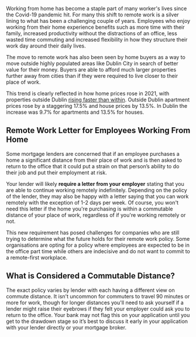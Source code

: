 

Working from home has become a staple part of many worker's lives since the Covid-19 pandemic hit. For many this shift to remote work is a silver lining to what has been a challenging couple of years. Employees who enjoy working from their home experience benefits such as more time with their family, increased productivity without the distractions of an office, less wasted time commuting and increased flexibility in how they structure their work day around their daily lives.

The move to remote work has also been seen by home buyers as a way to move outside highly populated areas like Dublin City in search of better value for their money. Buyers are able to afford much larger properties further away from cities than if they were required to live closer to their place of work. 

This trend is clearly reflected in how home prices rose in 2021, with properties outside Dublin [rising faster than within](https://www.thejournal.ie/property-prices-rise-14-5659106-Jan2022/). Outside Dublin apartment prices rose by a staggering 17.5% and house prices by 13.5%. In Dublin the increase was 9.7% for apartments and 13.5% for houses.

## Remote Work Letter for Employees Working From Home

Some mortgage lenders are concerned that if an employee purchases a home a significant distance from their place of work and is then asked to return to the office that it could put a strain on that person’s ability to do their job and put their employment at risk. 

Your lender will likely **require a letter from your employer** stating that you are able to continue working remotely indefinitely. Depending on the policy of the lender, they may also be happy with a letter saying that you can work remotely with the exception of 1-2 days per week. Of course, you won't need this letter if the home you're purchasing is within a commutable distance of your place of work, regardless of if you're working remotely or not.

This new requirement has posed challenges for companies who are still trying to determine what the future holds for their remote work policy. Some organisations are opting for a policy where employees are expected to be in the office part time while others are indecisive and do not want to commit to a remote-first workplace. 

## What is Considered a Commutable Distance?

The exact policy varies by lender with each having a different view on commute distance. It isn't uncommon for commuters to travel 90 minutes or more for work, though for longer distances you'll need to ask yourself if a lender might raise their eyebrows if they felt your employer could ask you to return to the office. Your bank may not flag this on your application until you get to the drawdown stage so it’s best to discuss it early in your application with your lender directly or your mortgage broker. 

